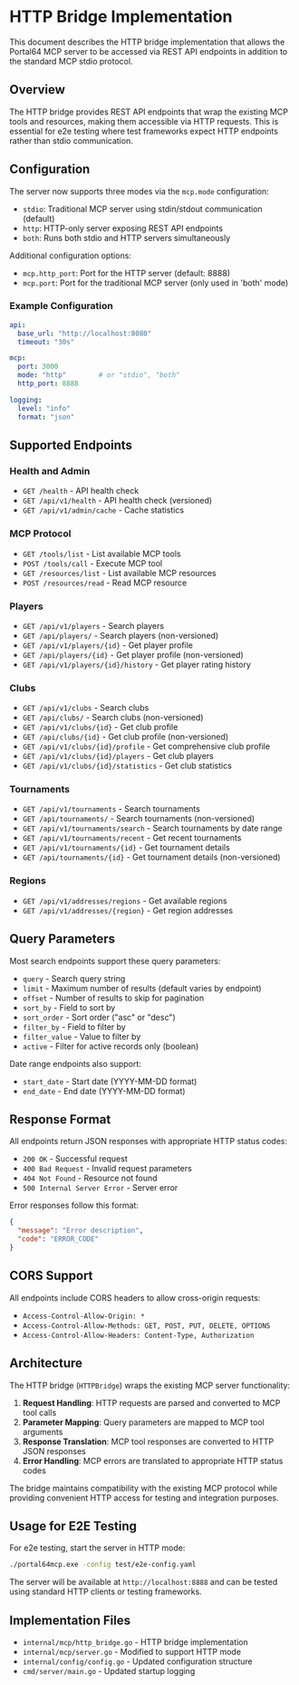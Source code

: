 # HTTP Bridge Implementation

This document describes the HTTP bridge implementation that allows the Portal64 MCP server to be accessed via REST API endpoints in addition to the standard MCP stdio protocol.

## Overview

The HTTP bridge provides REST API endpoints that wrap the existing MCP tools and resources, making them accessible via HTTP requests. This is essential for e2e testing where test frameworks expect HTTP endpoints rather than stdio communication.

## Configuration

The server now supports three modes via the `mcp.mode` configuration:

- `stdio`: Traditional MCP server using stdin/stdout communication (default)
- `http`: HTTP-only server exposing REST API endpoints
- `both`: Runs both stdio and HTTP servers simultaneously

Additional configuration options:
- `mcp.http_port`: Port for the HTTP server (default: 8888)
- `mcp.port`: Port for the traditional MCP server (only used in 'both' mode)

### Example Configuration

```yaml
api:
  base_url: "http://localhost:8080"
  timeout: "30s"

mcp:
  port: 3000
  mode: "http"        # or "stdio", "both"
  http_port: 8888

logging:
  level: "info"
  format: "json"
```

## Supported Endpoints

### Health and Admin
- `GET /health` - API health check
- `GET /api/v1/health` - API health check (versioned)
- `GET /api/v1/admin/cache` - Cache statistics

### MCP Protocol
- `GET /tools/list` - List available MCP tools
- `POST /tools/call` - Execute MCP tool
- `GET /resources/list` - List available MCP resources
- `POST /resources/read` - Read MCP resource

### Players
- `GET /api/v1/players` - Search players
- `GET /api/players/` - Search players (non-versioned)
- `GET /api/v1/players/{id}` - Get player profile
- `GET /api/players/{id}` - Get player profile (non-versioned)
- `GET /api/v1/players/{id}/history` - Get player rating history

### Clubs
- `GET /api/v1/clubs` - Search clubs
- `GET /api/clubs/` - Search clubs (non-versioned)
- `GET /api/v1/clubs/{id}` - Get club profile
- `GET /api/clubs/{id}` - Get club profile (non-versioned)
- `GET /api/v1/clubs/{id}/profile` - Get comprehensive club profile
- `GET /api/v1/clubs/{id}/players` - Get club players
- `GET /api/v1/clubs/{id}/statistics` - Get club statistics

### Tournaments
- `GET /api/v1/tournaments` - Search tournaments
- `GET /api/tournaments/` - Search tournaments (non-versioned)
- `GET /api/v1/tournaments/search` - Search tournaments by date range
- `GET /api/v1/tournaments/recent` - Get recent tournaments
- `GET /api/v1/tournaments/{id}` - Get tournament details
- `GET /api/tournaments/{id}` - Get tournament details (non-versioned)

### Regions
- `GET /api/v1/addresses/regions` - Get available regions
- `GET /api/v1/addresses/{region}` - Get region addresses

## Query Parameters

Most search endpoints support these query parameters:
- `query` - Search query string
- `limit` - Maximum number of results (default varies by endpoint)
- `offset` - Number of results to skip for pagination
- `sort_by` - Field to sort by
- `sort_order` - Sort order ("asc" or "desc")
- `filter_by` - Field to filter by
- `filter_value` - Value to filter by
- `active` - Filter for active records only (boolean)

Date range endpoints also support:
- `start_date` - Start date (YYYY-MM-DD format)
- `end_date` - End date (YYYY-MM-DD format)

## Response Format

All endpoints return JSON responses with appropriate HTTP status codes:
- `200 OK` - Successful request
- `400 Bad Request` - Invalid request parameters
- `404 Not Found` - Resource not found
- `500 Internal Server Error` - Server error

Error responses follow this format:
```json
{
  "message": "Error description",
  "code": "ERROR_CODE"
}
```

## CORS Support

All endpoints include CORS headers to allow cross-origin requests:
- `Access-Control-Allow-Origin: *`
- `Access-Control-Allow-Methods: GET, POST, PUT, DELETE, OPTIONS`
- `Access-Control-Allow-Headers: Content-Type, Authorization`

## Architecture

The HTTP bridge (`HTTPBridge`) wraps the existing MCP server functionality:

1. **Request Handling**: HTTP requests are parsed and converted to MCP tool calls
2. **Parameter Mapping**: Query parameters are mapped to MCP tool arguments
3. **Response Translation**: MCP tool responses are converted to HTTP JSON responses
4. **Error Handling**: MCP errors are translated to appropriate HTTP status codes

The bridge maintains compatibility with the existing MCP protocol while providing convenient HTTP access for testing and integration purposes.

## Usage for E2E Testing

For e2e testing, start the server in HTTP mode:

```bash
./portal64mcp.exe -config test/e2e-config.yaml
```

The server will be available at `http://localhost:8888` and can be tested using standard HTTP clients or testing frameworks.

## Implementation Files

- `internal/mcp/http_bridge.go` - HTTP bridge implementation
- `internal/mcp/server.go` - Modified to support HTTP mode
- `internal/config/config.go` - Updated configuration structure
- `cmd/server/main.go` - Updated startup logging
